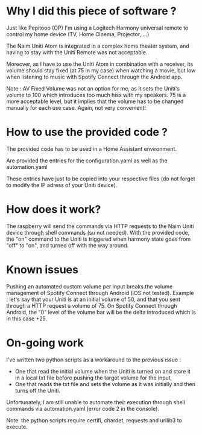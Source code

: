 # Why I did this piece of software ?

Just like Pepitooo (OP) I'm using a Logitech Harmony universal remote to control my home device (TV, Home Cinema, Projector, ...)

The Naim Uniti Atom is integrated in a complex home theater system, and having to stay with the Uniti Remote was not acceptable.

Moreover, as I have to use the Uniti Atom in combination with a receiver, its volume should stay fixed (at 75 in my case) when watching a movie, but low when listening to music with Spotify Connect through the Android app.

Note : AV Fixed Volume was not an option for me, as it sets the Uniti's volume to 100 which introduces too much hiss with my speakers. 75 is a more acceptable level, but it implies that the volume has to be changed manually for each use case. Again, not very convenient!

# How to use the provided code ?

The provided code has to be used in a Home Assistant environment.

Are provided the entries for the configuration.yaml as well as the automation.yaml

These entries have just to be copied into your respective files (do not forget to modify the IP adress of your Uniti device).

# How does it work?

The raspberry will send the commands via HTTP requests to the Naim Uniti device through shell commands (su not needed).
With the provided code, the "on" command to the Uniti is triggered when harmony state goes from "off" to "on", and turned off with the way around.

# Known issues

Pushing an automated custom volume per input breaks the volume management of Spotify Connect through Android (iOS not tested).
Example : let's say that your Uniti is at an initial volume of 50, and that you sent through a HTTP request a volume of 75. On Spotify Connect through Android, the "0" level of the volume bar will be the delta introduced which is in this case +25. 

# On-going work
I've written two python scripts as a workaround to the previous issue :
- One that read the initial volume when the Uniti is turned on and store it in a local txt file before pushing the target volume for the input,
- One that reads the txt file and sets the volume as it was initially and then turns off the Uniti.

Unfortunately, I am still unable to automate their execution through shell commands via automation.yaml (error code 2 in the console).

Note: the python scripts require certifi, chardet, requests and urllib3 to execute.
